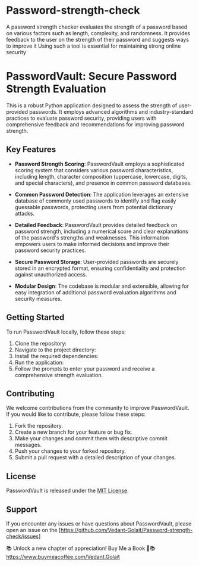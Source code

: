 # Password-strength-check
A password strength checker evaluates the strength of a password based on various factors such as length, complexity, and randomness. It provides feedback to the user on the strength of their password and suggests ways to improve it Using such a tool is essential for maintaining strong online security
# PasswordVault: Secure Password Strength Evaluation

This is a robust Python application designed to assess the strength of user-provided passwords. It employs advanced algorithms and industry-standard practices to evaluate password security, providing users with comprehensive feedback and recommendations for improving password strength.

## Key Features

- **Password Strength Scoring**: PasswordVault employs a sophisticated scoring system that considers various password characteristics, including length, character composition (uppercase, lowercase, digits, and special characters), and presence in common password databases.

- **Common Password Detection**: The application leverages an extensive database of commonly used passwords to identify and flag easily guessable passwords, protecting users from potential dictionary attacks.

- **Detailed Feedback**: PasswordVault provides detailed feedback on password strength, including a numerical score and clear explanations of the password's strengths and weaknesses. This information empowers users to make informed decisions and improve their password security practices.

- **Secure Password Storage**: User-provided passwords are securely stored in an encrypted format, ensuring confidentiality and protection against unauthorized access.

- **Modular Design**: The codebase is modular and extensible, allowing for easy integration of additional password evaluation algorithms and security measures.

## Getting Started

To run PasswordVault locally, follow these steps:

1. Clone the repository:
2. Navigate to the project directory:
3. Install the required dependencies:
4. Run the application:
5. Follow the prompts to enter your password and receive a comprehensive strength evaluation.



## Contributing

We welcome contributions from the community to improve PasswordVault. If you would like to contribute, please follow these steps:

1. Fork the repository.
2. Create a new branch for your feature or bug fix.
3. Make your changes and commit them with descriptive commit messages.
4. Push your changes to your forked repository.
5. Submit a pull request with a detailed description of your changes.

## License

PasswordVault is released under the [MIT License](https://opensource.org/licenses/MIT).

## Support

If you encounter any issues or have questions about PasswordVault, please open an issue on the [https://github.com/Vedant-Golait/Password-strength-check/issues]

📚 Unlock a new chapter of appreciation! Buy Me a Book 📖📚
https://www.buymeacoffee.com/Vedant.Golait
